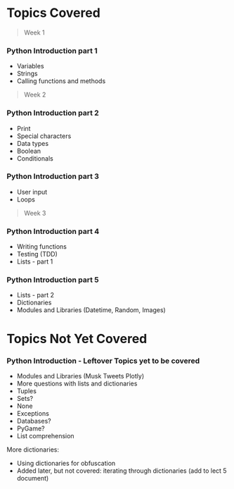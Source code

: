 # Topics Covered

> Week 1

### Python Introduction part 1
* Variables
* Strings
* Calling functions and methods

> Week 2

### Python Introduction part 2
* Print
* Special characters
* Data types
* Boolean
* Conditionals

### Python Introduction part 3
* User input
* Loops

> Week 3

### Python Introduction part 4
* Writing functions
* Testing (TDD)
* Lists - part 1

### Python Introduction part 5
* Lists - part 2
* Dictionaries
* Modules and Libraries (Datetime, Random, Images)

# Topics Not Yet Covered

### Python Introduction - Leftover Topics yet to be covered
* Modules and Libraries (Musk Tweets Plotly)
* More questions with lists and dictionaries
* Tuples
* Sets?
* None
* Exceptions
* Databases?
* PyGame?
* List comprehension

More dictionaries:
* Using dictionaries for obfuscation
* Added later, but not covered: iterating through dictionaries (add to lect 5 document)
